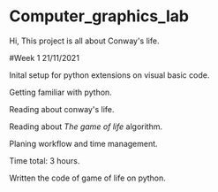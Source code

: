 # Computer_graphics_lab

Hi, This project is all about Conway's life.

#Week 1 21/11/2021

Inital setup for python extensions on visual basic code.

Getting familiar with python.

Reading about conway's life.

Reading about <i>The game of life</i> algorithm.

Planing workflow and time management.

Time total: 3 hours.

Written the code of game of life on python.
